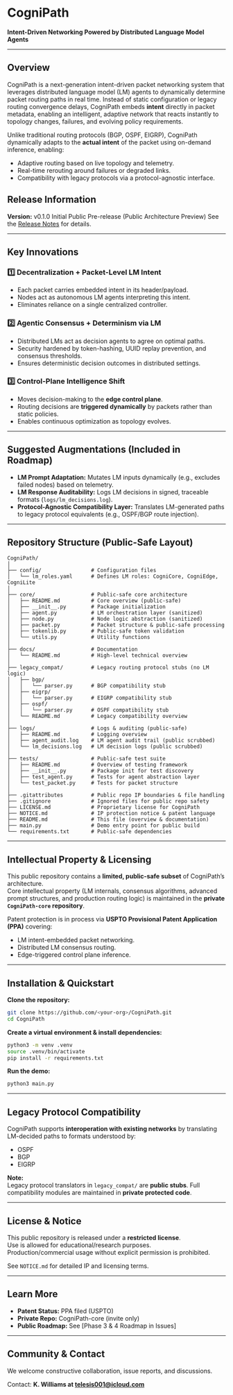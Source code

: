 # CogniPath  
**Intent-Driven Networking Powered by Distributed Language Model Agents**  

---

## Overview  
CogniPath is a next-generation intent-driven packet networking system that leverages distributed language model (LM) agents to dynamically determine packet routing paths in real time. Instead of static configuration or legacy routing convergence delays, CogniPath embeds **intent** directly in packet metadata, enabling an intelligent, adaptive network that reacts instantly to topology changes, failures, and evolving policy requirements.  

Unlike traditional routing protocols (BGP, OSPF, EIGRP), CogniPath dynamically adapts to the **actual intent** of the packet using on-demand inference, enabling:  
- Adaptive routing based on live topology and telemetry.  
- Real-time rerouting around failures or degraded links.  
- Compatibility with legacy protocols via a protocol-agnostic interface.  

## Release Information
**Version:** v0.1.0 Initial Public Pre-release (Public Architecture Preview) 
See the [Release Notes](https://github.com/keewillidevnet/CogniPath/releases/tag/v0.1.0-public-preview) for details.

---

## Key Innovations  

### **1️⃣ Decentralization + Packet-Level LM Intent**  
- Each packet carries embedded intent in its header/payload.  
- Nodes act as autonomous LM agents interpreting this intent.  
- Eliminates reliance on a single centralized controller.  

### **2️⃣ Agentic Consensus + Determinism via LM**  
- Distributed LMs act as decision agents to agree on optimal paths.  
- Security hardened by token-hashing, UUID replay prevention, and consensus thresholds.  
- Ensures deterministic decision outcomes in distributed settings.  

### **3️⃣ Control-Plane Intelligence Shift**  
- Moves decision-making to the **edge control plane**.  
- Routing decisions are **triggered dynamically** by packets rather than static policies.  
- Enables continuous optimization as topology evolves.  

---

## Suggested Augmentations (Included in Roadmap)  

- **LM Prompt Adaptation:** Mutates LM inputs dynamically (e.g., excludes failed nodes) based on telemetry.  
- **LM Response Auditability:** Logs LM decisions in signed, traceable formats (`logs/lm_decisions.log`).  
- **Protocol-Agnostic Compatibility Layer:** Translates LM-generated paths to legacy protocol equivalents (e.g., OSPF/BGP route injection).  

---

## Repository Structure (Public-Safe Layout)  

```
CogniPath/
│
├── config/                # Configuration files
│   └── lm_roles.yaml      # Defines LM roles: CogniCore, CogniEdge, CogniLite
│
├── core/                  # Public-safe core architecture
│   ├── README.md          # Core overview (public-safe)
│   ├── __init__.py        # Package initialization
│   ├── agent.py           # LM orchestration layer (sanitized)
│   ├── node.py            # Node logic abstraction (sanitized)
│   ├── packet.py          # Packet structure & public-safe processing
│   ├── tokenlib.py        # Public-safe token validation
│   └── utils.py           # Utility functions
│
├── docs/                  # Documentation
│   └── README.md          # High-level technical overview
│
├── legacy_compat/         # Legacy routing protocol stubs (no LM logic)
│   ├── bgp/
│   │   └── parser.py      # BGP compatibility stub
│   ├── eigrp/
│   │   └── parser.py      # EIGRP compatibility stub
│   ├── ospf/
│   │   └── parser.py      # OSPF compatibility stub
│   └── README.md          # Legacy compatibility overview
│
├── logs/                  # Logs & auditing (public-safe)
│   ├── README.md          # Logging overview
│   ├── agent_audit.log    # LM agent audit trail (public scrubbed)
│   └── lm_decisions.log   # LM decision logs (public scrubbed)
│
├── tests/                 # Public-safe test suite
│   ├── README.md          # Overview of testing framework
│   ├── __init__.py        # Package init for test discovery
│   ├── test_agent.py      # Tests for agent abstraction layer
│   └── test_packet.py     # Tests for packet structure
│
├── .gitattributes         # Public repo IP boundaries & file handling
├── .gitignore             # Ignored files for public repo safety
├── LICENSE.md             # Proprietary license for CogniPath
├── NOTICE.md              # IP protection notice & patent language
├── README.md              # This file (overview & documentation)
├── main.py                # Demo entry point for public build
└── requirements.txt       # Public-safe dependencies
```

---

## Intellectual Property & Licensing  
This public repository contains a **limited, public-safe subset** of CogniPath’s architecture.  
Core intellectual property (LM internals, consensus algorithms, advanced prompt structures, and production routing logic) is maintained in the **private `CogniPath-core` repository**.  

Patent protection is in process via **USPTO Provisional Patent Application (PPA)** covering:  
- LM intent-embedded packet networking.  
- Distributed LM consensus routing.  
- Edge-triggered control plane inference.  

---

## Installation & Quickstart  

**Clone the repository:**
```bash
git clone https://github.com/<your-org>/CogniPath.git
cd CogniPath
```

**Create a virtual environment & install dependencies:**
```bash
python3 -m venv .venv
source .venv/bin/activate
pip install -r requirements.txt
```

**Run the demo:**
```bash
python3 main.py
```

---

## Legacy Protocol Compatibility  
CogniPath supports **interoperation with existing networks** by translating LM-decided paths to formats understood by:  
- OSPF  
- BGP  
- EIGRP  

**Note:**  
Legacy protocol translators in `legacy_compat/` are **public stubs**. Full compatibility modules are maintained in **private protected code**.

---

## License & Notice  
This public repository is released under a **restricted license**.  
Use is allowed for educational/research purposes.  
Production/commercial usage without explicit permission is prohibited.  

See `NOTICE.md` for detailed IP and licensing terms.

---

## Learn More  
- **Patent Status:** PPA filed (USPTO)  
- **Private Repo:** CogniPath-core (invite only)  
- **Public Roadmap:** See [Phase 3 & 4 Roadmap in Issues]  

---

## Community & Contact  
We welcome constructive collaboration, issue reports, and discussions.  

Contact: **K. Williams at telesis001@icloud.com**  
